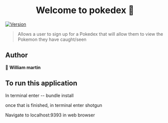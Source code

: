 <h1 align="center">Welcome to pokedex 👋</h1>
<p>
  <a href="https://www.npmjs.com/package/pokedex" target="_blank">
    <img alt="Version" src="https://img.shields.io/npm/v/pokedex.svg">
  </a>
</p>

> Allows a user to sign up for a Pokedex that will allow them to view the Pokemon they have caught/seen

## Author

👤 **William martin**

## To run this application

In terminal enter --
bundle install

once that is finished, in terminal enter
shotgun

Navigate to localhost:9393 in web browser




